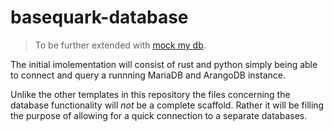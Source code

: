 # basequark-database

> To be further extended with [mock my db](https://doqs.downquark.work/books/mock-my-db).

The initial imolementation will consist of rust and python simply being able to connect and query a runnning MariaDB and ArangoDB instance.

Unlike the other templates in this repository the files concerning the database functionality will _not_ be a complete scaffold. Rather it will be filling the purpose of allowing for a quick connection to a separate databases.
